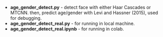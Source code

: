* **age_gender_detect.py** - detect face with either Haar Cascades or MTCNN. then, predict age/gender with Levi and Hassner (2015), used for debugging.
* **age_gender_detect_real.py** - for running in local machine.
* **age_gender_detect_real.ipynb** - for running in colab.